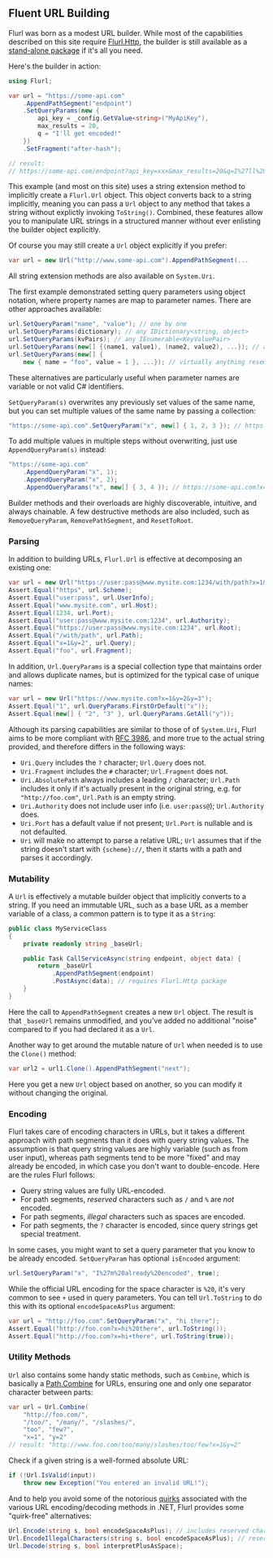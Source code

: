 ## Fluent URL Building

Flurl was born as a modest URL builder. While most of the capabilities described on this site require [Flurl.Http](https://www.nuget.org/packages/Flurl.Http), the builder is still available as a [stand-alone package](https://www.nuget.org/packages/Flurl) if it's all you need.

Here's the builder in action:

```cs
using Flurl;

var url = "https://some-api.com"
	.AppendPathSegment("endpoint")
	.SetQueryParams(new {
		api_key = _config.GetValue<string>("MyApiKey"),
		max_results = 20,
		q = "I'll get encoded!"
	})
	.SetFragment("after-hash");

// result:
// https://some-api.com/endpoint?api_key=xxx&max_results=20&q=I%27ll%20get%20encoded%21#after-hash
```

This example (and most on this site) uses a string extension method to implicitly create a `Flurl.Url` object. This object converts back to a string implicitly, meaning you can pass a `Url` object to any method that takes a string without explictly invoking `ToString()`. Combined, these features allow you to manipulate URL strings in a structured manner without ever enlisting the builder object explicitly.

Of course you may still create a `Url` object explicitly if you prefer:

```cs
var url = new Url("http://www.some-api.com").AppendPathSegment(...
```

All string extension methods are also available on `System.Uri`.

The first example demonstrated setting query parameters using object notation, where property names are map to parameter names. There are other approaches available:

```cs
url.SetQueryParam("name", "value"); // one by one
url.SetQueryParams(dictionary); // any IDictionary<string, object>
url.SetQueryParams(kvPairs); // any IEnumerable<KeyValuePair>
url.SetQueryParams(new[] {(name1, value1), (name2, value2), ...}); // any collection of Tuples
url.SetQueryParams(new[] {
	new { name = "foo", value = 1 }, ...}); // virtually anything resembling name/value pairs
```

These alternatives are particularly useful when parameter names are variable or not valid C# identifiers.

`SetQueryParam(s)` overwrites any previously set values of the same name, but you can set multiple values of the same name by passing a collection:

```cs
"https://some-api.com".SetQueryParam("x", new[] { 1, 2, 3 }); // https://some-api.com?x=1&x=2&x=3
```

To add multiple values in multiple steps without overwriting, just use `AppendQueryParam(s)` instead:

```cs
"https://some-api.com"
	.AppendQueryParam("x", 1);
	.AppendQueryParam("x", 2);
	.AppendQueryParams("x", new[] { 3, 4 }); // https://some-api.com?x=1&x=2&x=3&x=4
```

Builder methods and their overloads are highly discoverable, intuitive, and always chainable. A few destructive methods are also included, such as `RemoveQueryParam`, `RemovePathSegment`, and `ResetToRoot`.

### Parsing

In addition to building URLs, `Flurl.Url` is effective at decomposing an existing one:

```cs
var url = new Url("https://user:pass@www.mysite.com:1234/with/path?x=1&y=2#foo");
Assert.Equal("https", url.Scheme);
Assert.Equal("user:pass", url.UserInfo);
Assert.Equal("www.mysite.com", url.Host);
Assert.Equal(1234, url.Port);
Assert.Equal("user:pass@www.mysite.com:1234", url.Authority);
Assert.Equal("https://user:pass@www.mysite.com:1234", url.Root);
Assert.Equal("/with/path", url.Path);
Assert.Equal("x=1&y=2", url.Query);
Assert.Equal("foo", url.Fragment);
```

In addition, `Url.QueryParams` is a special collection type that maintains order and allows duplicate names, but is optimized for the typical case of unique names:

```cs
var url = new Url("https://www.mysite.com?x=1&y=2&y=3");
Assert.Equal("1", url.QueryParams.FirstOrDefault("x"));
Assert.Equal(new[] { "2", "3" }, url.QueryParams.GetAll("y"));
```

Although its parsing capabilities are similar to those of of `System.Uri`, Flurl aims to be more compliant with  [RFC 3986](https://tools.ietf.org/html/rfc3986), and more true to the actual string provided, and therefore differs in the following ways:

- `Uri.Query` includes the `?` character; `Url.Query` does not.
- `Uri.Fragment` includes the `#` character; `Url.Fragment` does not.
- `Uri.AbsolutePath` always includes a leading `/` character; `Url.Path` includes it only if it's actually present in the original string, e.g. for `"http://foo.com"`, `Url.Path` is an empty string.
- `Uri.Authority` does not include user info (i.e. `user:pass@`); `Url.Authority` does.
- `Uri.Port` has a default value if not present; `Url.Port` is nullable and is not defaulted.
- `Uri` will make no attempt to parse a relative URL; `Url` assumes that if the string doesn't start with `{scheme}://`, then it starts with a path and parses it accordingly.

### Mutability

A `Url` is effectively a mutable builder object that implicitly converts to a string. If you need an immutable URL, such as a base URL as a member variable of a class, a common pattern is to type it as a `String`:

```cs
public class MyServiceClass
{
	private readonly string _baseUrl;

	public Task CallServiceAsync(string endpoint, object data) {
		return _baseUrl
			.AppendPathSegment(endpoint)
			.PostAsync(data); // requires Flurl.Http package
	}
}
```

Here the call to `AppendPathSegment` creates a new `Url` object. The result is that `_baseUrl` remains unmodified, and you've added no additional "noise" compared to if you had declared it as a `Url`.

Another way to get around the mutable nature of `Url` when needed is to use the `Clone()` method:

```cs
var url2 = url1.Clone().AppendPathSegment("next");
```

Here you get a new `Url` object based on another, so you can modify it without changing the original.

### Encoding

Flurl takes care of encoding characters in URLs, but it takes a different approach with path segments than it does with query string values. The assumption is that query string values are highly variable (such as from user input), whereas path segments tend to be more "fixed" and may already be encoded, in which case you don't want to double-encode. Here are the rules Flurl follows:

- Query string values are fully URL-encoded.
- For path segments, *reserved* characters such as `/` and `%` are *not* encoded.
- For path segments, *illegal* characters such as spaces are encoded.
- For path segments, the `?` character is encoded, since query strings get special treatment.

In some cases, you might want to set a query parameter that you know to be already encoded. `SetQueryParam` has optional `isEncoded` argument:

```cs
url.SetQueryParam("x", "I%27m%20already%20encoded", true);
```

While the official URL encoding for the space character is `%20`, it's very common to see `+` used in query parameters. You can tell `Url.ToString` to do this with its optional `encodeSpaceAsPlus` argument:

```cs
var url = "http://foo.com".SetQueryParam("x", "hi there");
Assert.Equal("http://foo.com?x=hi%20there", url.ToString());
Assert.Equal("http://foo.com?x=hi+there", url.ToString(true));
```

### Utility Methods

`Url` also contains some handy static methods, such as `Combine`, which is basically a [Path.Combine](http://msdn.microsoft.com/en-us/library/dd991142.aspx) for URLs, ensuring one and only one separator character between parts:

```cs
var url = Url.Combine(
    "http://foo.com/",
    "/too/", "/many/", "/slashes/",
    "too", "few?",
    "x=1", "y=2"
// result: "http://www.foo.com/too/many/slashes/too/few?x=1&y=2"
```

Check if a given string is a well-formed absolute URL:

```cs
if (!Url.IsValid(input))
	throw new Exception("You entered an invalid URL!");
```

And to help you avoid some of the notorious [quirks](https://github.com/tmenier/Flurl/issues/262) associated with the various URL encoding/decoding methods in .NET, Flurl provides some "quirk-free" alternatives:

```cs
Url.Encode(string s, bool encodeSpaceAsPlus); // includes reserved characters like / and ?
Url.EncodeIllegalCharacters(string s, bool encodeSpaceAsPlus); // reserved characters aren't touched
Url.Decode(string s, bool interpretPlusAsSpace);
```
